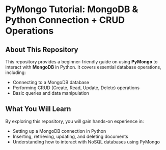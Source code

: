 # PyMongo Tutorial: MongoDB & Python Connection + CRUD Operations

## About This Repository
This repository provides a beginner-friendly guide on using **PyMongo** to interact with **MongoDB** in Python. It covers essential database operations, including:

- Connecting to a MongoDB database
- Performing CRUD (Create, Read, Update, Delete) operations
- Basic queries and data manipulation

## What You Will Learn
By exploring this repository, you will gain hands-on experience in:

- Setting up a MongoDB connection in Python
- Inserting, retrieving, updating, and deleting documents
- Understanding how to interact with NoSQL databases using PyMongo

